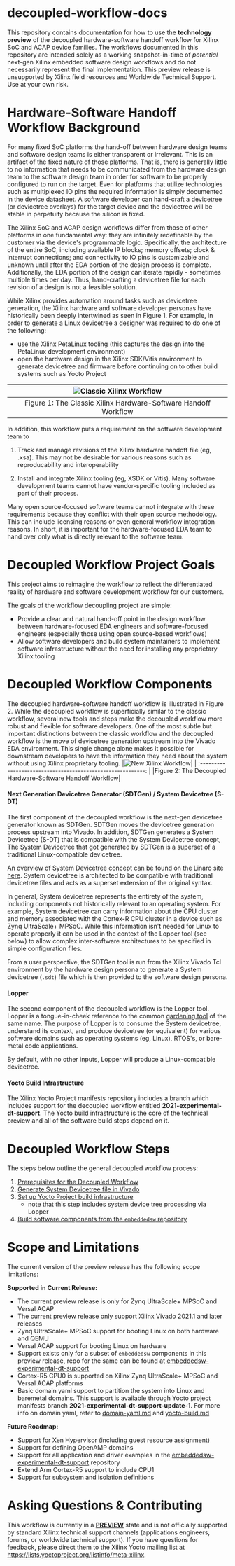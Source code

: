 # decoupled-workflow-docs
This repository contains documentation for how to use the **technology preview** of the decoupled hardware-software handoff workflow for Xilinx SoC and ACAP device families.  The workflows documented in this repository are intended solely as a working snapshot-in-time of *potential* next-gen Xilinx embedded software design workflows and do not necessarily represent the final implementation.  This preview release is unsupported by Xilinx field resources and Worldwide Technical Support.  Use at your own risk.

# Hardware-Software Handoff Workflow Background

For many fixed SoC platforms the hand-off between hardware design teams and software design teams is either transparent or irrelevant.  This is an artifact of the fixed nature of those platforms.  That is, there is generally little to no information that needs to be communicated from the hardware design team to the software design team in order for software to be properly configured to run on the target.  Even for platforms that utilize technologies such as multiplexed IO pins the required information is simply documented in the device datasheet.  A software developer can hand-craft a devicetree (or devicetree overlays) for the target device and the devicetree will be stable in perpetuity because the silicon is fixed.

The Xilinx SoC and ACAP design workflows differ from those of other platforms in one fundamental way: they are infinitely redefinable by the customer via the device's programmable logic.   Specifically, the architecture of the entire SoC, including available IP blocks; memory offsets; clock & interrupt connections; and connectivity to IO pins is customizable and unknown until after the EDA portion of the design process is complete.  Additionally, the EDA portion of the design can iterate rapidly - sometimes multiple times per day.  Thus, hand-crafting a devicetree file for each revision of a design is not a feasible solution.

While Xilinx provides automation around tasks such as devicetree generation, the Xilinx hardware and software developer personas have historically been deeply intertwined as seen in Figure 1.  For example, in order to generate a Linux devicetree a designer was required to do one of the following:

* use the Xilinx PetaLinux tooling (this captures the design into the PetaLinux development environment)
* open the hardware design in the Xilinx SDK/Vitis environment to generate devicetree and firmware before continuing on to other build systems such as Yocto Project

| ![Classic Xilinx Workflow](resources/xilinx_workflow_classic.png) |
| :----------------------------------------------------------: |
| Figure 1: The Classic Xilinx Hardware-Software Handoff Workflow |

In addition, this workflow puts a requirement on the software development team to

1) Track and manage revisions of the Xilinx hardware handoff file (eg, .xsa).  This may not be desirable for various reasons such as reproducability and interoperability

2) Install and integrate Xilinx tooling (eg, XSDK or Vitis).  Many software development teams cannot have vendor-specific tooling included as part of their process.  

Many open source-focused software teams cannot integrate with these requirements because they conflict with their open source methodology.  This can include  licensing reasons or even  general workflow integration reasons.  In short, it is important for the hardware-focused EDA team to hand over only what is directly relevant to the software team.

# Decoupled Workflow Project Goals

This project aims to reimagine the workflow to reflect the differentiated reality of hardware and software development workflow for our customers.

The goals of the workflow decoupling project are simple:

+ Provide a clear and natural hand-off point in the design workflow between hardware-focused EDA engineers and software-focused engineers (especially those using open source-based workflows)
+ Allow software developers and build system maintainers to implement software infrastructure without the need for installing any proprietary Xilinx tooling


# Decoupled Workflow Components
The decoupled hardware-software handoff workflow is illustrated in Figure 2.  While the decoupled  workflow is superficially similar to the classic workflow, several new tools and steps make the decoupled workflow more robust and flexible for software developers.  One of the most subtle but important distinctions between the classic workflow and the decoupled workflow is the move of devicetree generation upstream into the Vivado EDA environment.  This single change alone makes it possible for downstream developers to have the information they need about the system without using Xilinx proprietary tooling.
|![New Xilinx Workflow](resources/xilinx_new_workflow.png)|
| :----------------------------------------------------------: |
|Figure 2: The Decoupled Hardware-Software Handoff Workflow|



#### Next Generation Devicetree Generator (SDTGen) / System Devicetree (S-DT)

The first component of the decoupled workflow is the next-gen devicetree generator known as SDTGen. SDTGen moves the devicetree generation process upstream into Vivado.  In addition, SDTGen generates a System Devicetree (S-DT) that is compatible with the System Devicetree concept, The System Devicetree that got generated by SDTGen is a superset of a traditional Linux-compatible devicetree.

An overview of System Devicetree concept can be found on the Linaro site [here](https://static.linaro.org/connect/lvc20/presentations/LVC20-314-0.pdf). System devicetree is architected to be compatible with traditional devicetree files and acts as a superset extension of the original syntax.

In general, System devicetree represents the entirety of the system, including components not historically relevant to an operating system.  For example, System devicetree can carry information about the CPU cluster and memory associated with the Cortex-R CPU cluster in a device such as Zynq UltraScale+ MPSoC.  While this information isn't needed for Linux to operate properly it can be used in the context of the Lopper tool (see below) to allow complex inter-software architectures to be specified in simple configuration files.

From a user perspective, the SDTGen tool is run from the Xilinx Vivado Tcl environment by the hardware design persona to generate a System devicetree (`.sdt`) file which is then provided to the software design persona.

#### Lopper

The second component of the decoupled workflow is the Lopper tool.  Lopper is a tongue-in-cheek reference to the common [gardening tool](https://duckduckgo.com/?q=lopper+garden+tool&t=hy&va=g&iax=images&ia=images) of the same name.  The purpose of Lopper is to consume the System devicetree, understand its context, and produce devicetree (or equivalent) for various software domains such as operating systems (eg, Linux), RTOS's, or bare-metal code applications.

By default, with no other inputs, Lopper will produce a Linux-compatible devicetree.

#### Yocto Build Infrastructure

The Xilinx Yocto Project manifests repository includes a branch which includes support for the decoupled workflow entitled **2021-experimental-dt-support**.  The Yocto build infrastructure is the core of the technical preview and all of the software build steps depend on it.

# Decoupled Workflow Steps

The steps below outline the general decoupled workflow process:

1) [Prerequisites for the Decoupled Workflow](workflow-prereqs.md)
2) [Generate System Devicetree file in Vivado](generate-system-devicetree.md)
3) [Set up Yocto Project build infrastructure](yocto-build.md)
   * note that this step includes system device tree processing via Lopper
4) [Build software components from the `embeddedsw` repository](embeddedsw-build.md)

# Scope and Limitations

The current version of the preview release has the following scope limitations:

**Supported in Current Release:**

- The current preview release is only for Zynq UltraScale+ MPSoC and Versal ACAP
- The current preview release only support Xilinx Vivado 2021.1 and later releases
- Zynq UltraScale+ MPSoC support for booting Linux on both hardware and QEMU
- Versal ACAP support for booting Linux on hardware
- Support exists only for a subset of `embeddedsw` components in this preview release, repo for the same can be found at [embeddedsw-experimental-dt-support](https://github.com/Xilinx/embeddedsw-experimental-dt-support)
- Cortex-R5 CPU0 is supported on Xilinx Zynq UltraScale+ MPSoC and Versal ACAP platforms
- Basic domain yaml support to partition the system into Linux and baremetal domains. This support is available through Yocto project manifests branch **2021-experimental-dt-support-update-1**. For more info on domain yaml, refer to [domain-yaml.md](domain-yaml.md) and [yocto-build.md](yocto-build.md)

**Future Roadmap:**

- Support for Xen Hypervisor (including guest resource assignment)
- Support for defining OpenAMP domains
- Support for all application and driver examples in the [embeddedsw-experimental-dt-support](https://github.com/Xilinx/embeddedsw-experimental-dt-support) repository
- Extend Arm Cortex-R5 support to include CPU1
- Support for subsystem and isolation definitions

# Asking Questions & Contributing

This workflow is currently in a **<u>PREVIEW</u>** state and is not officially supported by standard Xilinx technical support channels (applications engineers, forums, or worldwide technical support).  If you have questions for feedback, please direct them to the Xilinx Yocto mailing list at https://lists.yoctoproject.org/listinfo/meta-xilinx.

